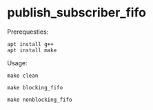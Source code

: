 # publish_subscriber_fifo

Prerequesties:
```
apt install g++
apt install make
```

Usage:
```
make clean
```
```
make blocking_fifo
```
```
make nonblocking_fifo
```
